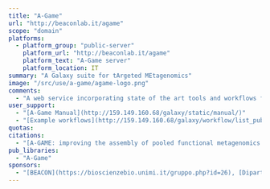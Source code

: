 ```yaml
---
title: "A-Game"
url: "http://beaconlab.it/agame"
scope: "domain"
platforms:
  - platform_group: "public-server"
    platform_url: "http://beaconlab.it/agame"
    platform_text: "A-Game server"
    platform_location: IT
summary: "A Galaxy suite for tArgeted MEtagenomics"
image: "/src/use/a-game/agame-logo.png"
comments:
  - "A web service incorporating state of the art tools and workflows for the analysis of eDNA sequence data."
user_support:
  - "[A-Game Manual](http://159.149.160.68/galaxy/static/manual/)"
  - "[Example workflows](http://159.149.160.68/galaxy/workflow/list_published)"
quotas:
citations:
  - "[A-GAME: improving the assembly of pooled functional metagenomics sequence data](https://doi.org/10.1186/s12864-017-4369-z), Matteo Chiara, Antonio Placido, Ernesto Picardi, Luigi Ruggiero Ceci, David Stephen Horner and Graziano Pesole. *BMC Genomics* 201819:44, doi:10.1186/s12864-017-4369-z"
pub_libraries:
  - "A-Game"
sponsors:
  - "[BEACON](https://bioscienzebio.unimi.it/gruppo.php?id=26), [Dipartimento di Bioscienze](https://bioscienzebio.unimi.it/), [University of Milan](http://www.unimi.it/ENG/)"
---
```

